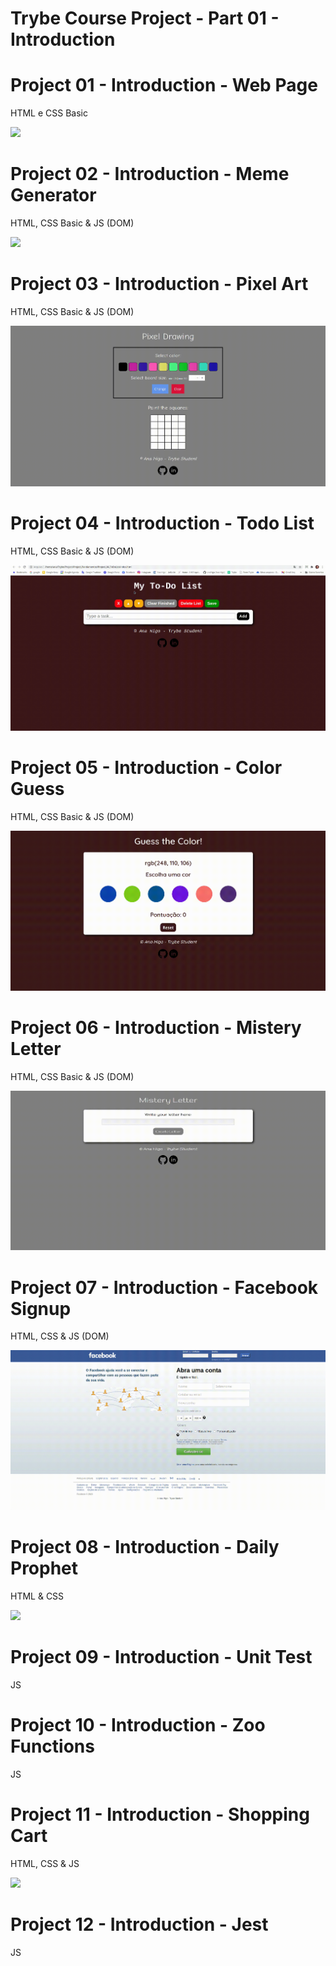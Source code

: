 # Trybe Course Project - Part 01 - Introduction
# Project 01 -  Introduction - Web Page
HTML e CSS Basic

![](/Gift_Projects/Project_01_HTML_CSS_Basic.gif)

# Project 02 - Introduction - Meme Generator
HTML, CSS Basic & JS (DOM)

![](/Gift_Projects/Project_02_MemeGenerator.gif)

# Project 03 -  Introduction - Pixel Art
HTML, CSS Basic & JS (DOM)

![](/Gift_Projects/Project_03_PixelArt.gif)

# Project 04 -  Introduction - Todo List
HTML, CSS Basic & JS (DOM)

![](/Gift_Projects/Project_04_ToDoList.gif)

# Project 05 -  Introduction - Color Guess
HTML, CSS Basic & JS (DOM)

![](/Gift_Projects/Project_05_ColorGuess.gif)

# Project 06 -  Introduction - Mistery Letter
HTML, CSS Basic & JS (DOM)

![](/Gift_Projects/Project_06_MisteryLetters.gif)

# Project 07 - Introduction - Facebook Signup
HTML, CSS & JS (DOM)

![](/Gift_Projects/Project_07_Facebook_Signup.gif)

# Project 08 - Introduction - Daily Prophet
HTML & CSS

![](/Gift_Projects/Project_08_Daily_Prophet.gif)

# Project 09 - Introduction - Unit Test
JS

# Project 10 - Introduction - Zoo Functions
JS

# Project 11 - Introduction - Shopping Cart
HTML, CSS & JS

![](/Gift_Projects/Project_11_Shopping_Cart.gif)

# Project 12 - Introduction - Jest
JS
